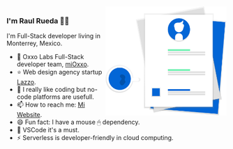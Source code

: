 <img align="right" src="https://github.com/RaulRueda/RaulRueda/blob/main/at_work.svg" alt="Raul Rueda Github" width=auto height=250px/>

### I'm Raul Rueda 👨‍💻

I'm Full-Stack developer living in Monterrey, Mexico. 

- 🏪 Oxxo Labs Full-Stack developer team, [miOxxo](https://apps.apple.com/mx/app/mi-oxxo-m%C3%A9xico/id1473147659).
- ⭐ Web design agency startup [Lazzo](https://lazzo.io).
- 📗 I really like coding but no-code platforms are usefull.
- 📫 How to reach me: [Mi Website](https://raulrueda.dev).
- 😄 Fun fact: I have a mouse 🖱 dependency.
- 💙 VSCode it's a must.
- ⚡ Serverless is developer-friendly in cloud computing.
